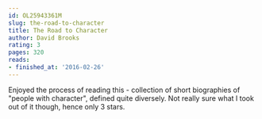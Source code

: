 ```yaml
---
id: OL25943361M
slug: the-road-to-character
title: The Road to Character
author: David Brooks
rating: 3
pages: 320
reads:
- finished_at: '2016-02-26'
---
```

Enjoyed the process of reading this - collection of short biographies of "people with character", defined quite diversely. Not really sure what I took out of it though, hence only 3 stars.

